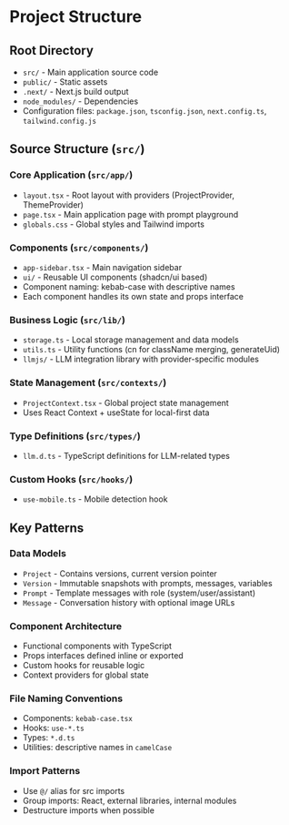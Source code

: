 # Project Structure

## Root Directory

- `src/` - Main application source code
- `public/` - Static assets
- `.next/` - Next.js build output
- `node_modules/` - Dependencies
- Configuration files: `package.json`, `tsconfig.json`, `next.config.ts`, `tailwind.config.js`

## Source Structure (`src/`)

### Core Application (`src/app/`)
- `layout.tsx` - Root layout with providers (ProjectProvider, ThemeProvider)
- `page.tsx` - Main application page with prompt playground
- `globals.css` - Global styles and Tailwind imports

### Components (`src/components/`)
- `app-sidebar.tsx` - Main navigation sidebar
- `ui/` - Reusable UI components (shadcn/ui based)
- Component naming: kebab-case with descriptive names
- Each component handles its own state and props interface

### Business Logic (`src/lib/`)
- `storage.ts` - Local storage management and data models
- `utils.ts` - Utility functions (cn for className merging, generateUid)
- `llmjs/` - LLM integration library with provider-specific modules

### State Management (`src/contexts/`)
- `ProjectContext.tsx` - Global project state management
- Uses React Context + useState for local-first data

### Type Definitions (`src/types/`)
- `llm.d.ts` - TypeScript definitions for LLM-related types

### Custom Hooks (`src/hooks/`)
- `use-mobile.ts` - Mobile detection hook

## Key Patterns

### Data Models
- `Project` - Contains versions, current version pointer
- `Version` - Immutable snapshots with prompts, messages, variables
- `Prompt` - Template messages with role (system/user/assistant)
- `Message` - Conversation history with optional image URLs

### Component Architecture
- Functional components with TypeScript
- Props interfaces defined inline or exported
- Custom hooks for reusable logic
- Context providers for global state

### File Naming Conventions
- Components: `kebab-case.tsx`
- Hooks: `use-*.ts`
- Types: `*.d.ts`
- Utilities: descriptive names in `camelCase`

### Import Patterns
- Use `@/` alias for src imports
- Group imports: React, external libraries, internal modules
- Destructure imports when possible